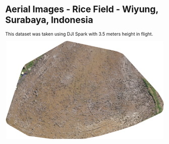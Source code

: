 # Aerial Images - Rice Field - Wiyung, Surabaya, Indonesia
This dataset was taken using DJI Spark with 3.5 meters height in flight.

<p align="center">
  <img src="https://github.com/rifkirdhani11/Dataset-Aerial-Rice-Field-Wiyung-Indonesia/blob/master/wiyung2_updated/odm_orthophoto/odm_orthophoto.tif" width="500" title="hover text">
</p>


